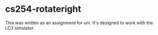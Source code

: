 cs254-rotateright
=================

This was written as an assignment for uni. It's designed to work with the LC3 simulator.
